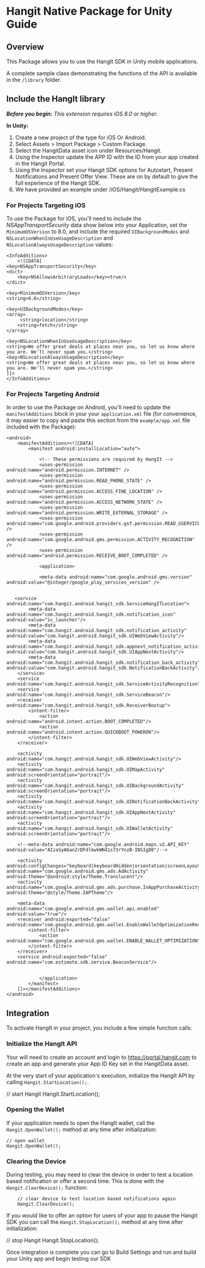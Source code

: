 # Hangit Native Package for Unity Guide #

<!--- This guide has the following sections:

* [Overview](#overview)
* [Include the HangIt Library](#include)
* [Update Your Application Descriptor](#descriptor)
* [ActionScript Integration](#integration)

-->

<a id="overview"></a>
## Overview ##

This Package allows you to use the HangIt SDK in Unity mobile applications.

A complete sample class demonstrating the functions of the API is available in the `/library` folder.

<a id="include"></a>
## Include the HangIt library ##

***Before you begin:*** *This extension requires iOS 8.0 or higher.*

**In Unity:**

1. Create a new project of the type for iOS Or Android.
2. Select Assets > Import Package > Custom Package.
3. Select the HangitData asset icon under Resources/Hangit.
4. Using the Inspector update the APP ID with the ID from your app created in the Hangit Portal.
5. Using the Inspector set your Hangit SDK options for Autostart, Present Notifications and Present Offer View. These are on by default to give the full experience of the Hangit SDK.
6. We have provided an example under /iOS/Hangit/HangitExample.cs 

### For Projects Targeting iOS ###

To use the Package for iOS, you'll need to include the *NSAppTransportSecurity* data show below into your Application, set the `MinimumOSVersion` to 8.0, and include the required `UIBackgroundModes` and `NSLocationWhenInUseUsageDescription` and `NSLocationAlwaysUsageDescription` values:

	<InfoAdditions>
		<![CDATA[
	<key>NSAppTransportSecurity</key>
	<dict>
		<key>NSAllowsArbitraryLoads</key><true/>
	</dict>

    <key>MinimumOSVersion</key>
    <string>8.0</string>

    <key>UIBackgroundModes</key>
    <array>
         <string>location</string>
       	<string>fetch</string>
    </array>

	<key>NSLocationWhenInUseUsageDescription</key>
	<string>We offer great deals at places near you, so let us know where you are. We’ll never spam you.</string>
	<key>NSLocationAlwaysUsageDescription</key>
	<string>We offer great deals at places near you, so let us know where you are. We’ll never spam you.</string>
	]]>
	</InfoAdditions>

### For Projects Targeting Android ###

In order to use the Package on Android, you'll need to update the `manifestAdditions` block in your your `application.xml` file (for convenience, it may easier to copy and paste this section from the `example/app.xml` file included with the Package):

 	<android>
        <manifestAdditions><![CDATA[
			<manifest android:installLocation="auto">

				<!-- These permissions are required by HangIt -->
				<uses-permission android:name="android.permission.INTERNET" />
				<uses-permission android:name="android.permission.READ_PHONE_STATE" />
				<uses-permission android:name="android.permission.ACCESS_FINE_LOCATION" />
				<uses-permission android:name="android.permission.ACCESS_NETWORK_STATE" />
				<uses-permission android:name="android.permission.WRITE_EXTERNAL_STORAGE" />
				<uses-permission android:name="com.google.android.providers.gsf.permission.READ_GSERVICES" />
				<uses-permission android:name="com.google.android.gms.permission.ACTIVITY_RECOGNITION" />
				<uses-permission android:name="android.permission.RECEIVE_BOOT_COMPLETED" />

				<application>

				<meta-data android:name="com.google.android.gms.version" android:value="@integer/google_play_services_version" />


       <service android:name="com.hangit.android.hangit_sdk.ServiceHangITLocation">
            <meta-data android:name="com.hangit.android.hangit_sdk.notification_icon" android:value="ic_launcher"/>
            <meta-data android:name="com.hangit.android.hangit_sdk.notification_activity" android:value="com.hangit.android.hangit_sdk.UIWebViewActivity"/>
            <meta-data android:name="com.hangit.android.hangit_sdk.appnext_notification_activity" android:value="com.hangit.android.hangit_sdk.UIAppNextActivity"/>
            <meta-data android:name="com.hangit.android.hangit_sdk.notification_back_activity" android:value="com.hangit.android.hangit_sdk.NotificationBackActivity"/>
        </service>
        <service android:name="com.hangit.android.hangit_sdk.ServiceActivityRecognition"/>
        <service android:name="com.hangit.android.hangit_sdk.ServiceBeacon"/>
        <receiver android:name="com.hangit.android.hangit_sdk.ReceiverBootup">
            <intent-filter>
                <action android:name="android.intent.action.BOOT_COMPLETED"/>
                <action android:name="android.intent.action.QUICKBOOT_POWERON"/>
            </intent-filter>
        </receiver>

        <activity android:name="com.hangit.android.hangit_sdk.UIWebViewActivity"/>
        <activity android:name="com.hangit.android.hangit_sdk.UIMapActivity" android:screenOrientation="portrait"/>
        <activity android:name="com.hangit.android.hangit_sdk.UIBackgroundActivity" android:screenOrientation="portrait"/>
        <activity android:name="com.hangit.android.hangit_sdk.UINotificationBackActivity"/>
        <activity android:name="com.hangit.android.hangit_sdk.UIAppNextActivity" android:screenOrientation="portrait"/>
        <activity android:name="com.hangit.android.hangit_sdk.UIWalletActivity" android:screenOrientation="portrait"/>

        <!--meta-data android:name="com.google.android.maps.v2.API_KEY" android:value="AIzaSyA6anZrDFdlkwkWN41s73rYnzB-INSIgD0"/-->

        <activity android:configChanges="keyboard|keyboardHidden|orientation|screenLayout|screenSize|smallestScreenSize|uiMode" android:name="com.google.android.gms.ads.AdActivity" android:theme="@android:style/Theme.Translucent"/>
        <activity android:name="com.google.android.gms.ads.purchase.InAppPurchaseActivity" android:theme="@style/Theme.IAPTheme"/>

        <meta-data android:name="com.google.android.gms.wallet.api.enabled" android:value="true"/>
        <receiver android:exported="false" android:name="com.google.android.gms.wallet.EnableWalletOptimizationReceiver">
            <intent-filter>
                <action android:name="com.google.android.gms.wallet.ENABLE_WALLET_OPTIMIZATION"/>
            </intent-filter>
        </receiver>
        <service android:exported="false" android:name="com.estimote.sdk.service.BeaconService"/>


				</application>
			</manifest>			
		]]></manifestAdditions>
    </android>

<a id="integration"></a>
## Integration ##

To activate HangIt in your project, you include a few simple function calls:

### Initialize the HangIt API ###

Your will need to create an account and login to https://portal.hangit.com to create an app and generate your App ID Key set in the HangitData asset.

 At the very start of your application's execution, initialize the HangIt API by calling `Hangit.StartLocation();`.

  // start Hangit
  Hangit.StartLocation();
  
### Opening the Wallet ###

If your application needs to open the HangIt wallet, call the `Hangit.OpenWallet();` method at any time after initialization:

	// open wallet
	Hangit.OpenWallet();

### Clearing the Device ###

During testing, you may need to clear the device in order to test a location based notification or offer a second time.  This is done with the `Hangit.ClearDevice();` function:

		// clear device to test location based notifications again
		Hangit.ClearDevice();

If you would like to offer an option for users of your app to pause the Hangit SDK you can call the `Hangit.StopLocation();` method at any time after initialization:

  // stop Hangit
  Hangit.StopLocation();
  
Once integration is complete you can go to Build Settings and run and build your Unity app and begin testing our SDK

